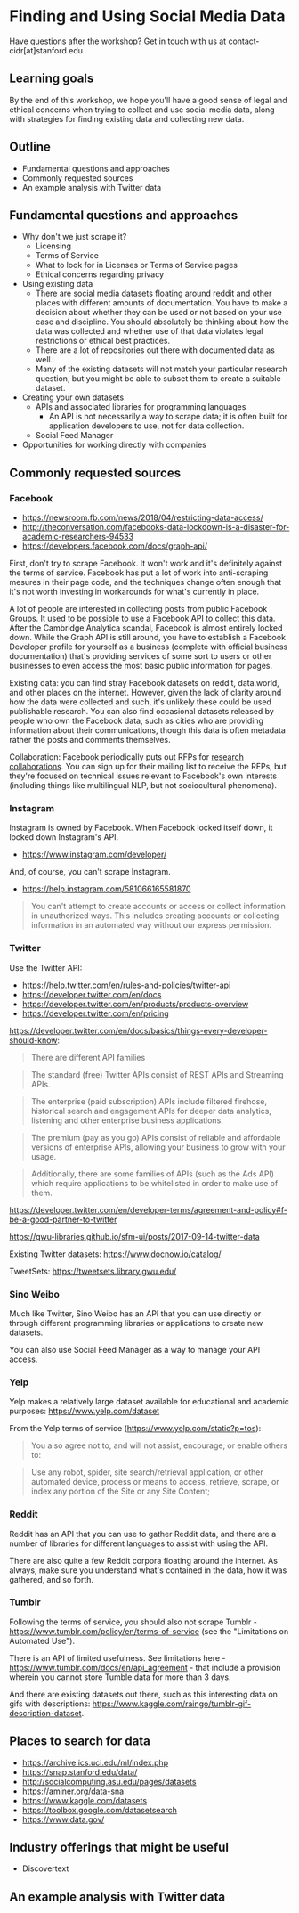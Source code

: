 # Finding and Using Social Media Data

Have questions after the workshop? Get in touch with us at contact-cidr[at]stanford.edu

## Learning goals

By the end of this workshop, we hope you'll have a good sense of legal and ethical concerns when trying to collect and use social media data, along with strategies for finding existing data and collecting new data.

## Outline

- Fundamental questions and approaches
- Commonly requested sources
- An example analysis with Twitter data

## Fundamental questions and approaches

- Why don't we just scrape it?
  - Licensing
  - Terms of Service
  - What to look for in Licenses or Terms of Service pages
  - Ethical concerns regarding privacy
- Using existing data
  - There are social media datasets floating around reddit and other places with different amounts of documentation. You have to make a decision about whether they can be used or not based on your use case and discipline. You should absolutely be thinking about how the data was collected and whether use of that data violates legal restrictions or ethical best practices.
  - There are a lot of repositories out there with documented data as well.
  - Many of the existing datasets will not match your particular research question, but you might be able to subset them to create a suitable dataset.
- Creating your own datasets
  - APIs and associated libraries for programming languages
    - An API is not necessarily a way to scrape data; it is often built for application developers to use, not for data collection.
  - Social Feed Manager
- Opportunities for working directly with companies

## Commonly requested sources

### Facebook

- https://newsroom.fb.com/news/2018/04/restricting-data-access/
- http://theconversation.com/facebooks-data-lockdown-is-a-disaster-for-academic-researchers-94533
- https://developers.facebook.com/docs/graph-api/

First, don't try to scrape Facebook. It won't work and it's definitely against the terms of service. Facebook has put a lot of work into anti-scraping mesures in their page code, and the techniques change often enough that it's not worth investing in workarounds for what's currently in place.

A lot of people are interested in collecting posts from public Facebook Groups. It used to be possible to use a Facebook API to collect this data. After the Cambridge Analytica scandal, Facebook is almost entirely locked down. While the Graph API is still around, you have to establish a Facebook Developer profile for yourself as a business (complete with official business documentation) that's providing services of some sort to users or other businesses to even access the most basic public information for pages.

Existing data: you can find stray Facebook datasets on reddit, data.world, and other places on the internet. However, given the lack of clarity around how the data were collected and such, it's unlikely these could be used publishable research. You can also find occasional datasets released by people who own the Facebook data, such as cities who are providing information about their communications, though this data is often metadata rather the posts and comments themselves.

Collaboration: Facebook periodically puts out RFPs for [research collaborations](https://research.fb.com/programs/). You can sign up for their mailing list to receive the RFPs, but they're focused on technical issues relevant to Facebook's own interests (including things like multilingual NLP, but not sociocultural phenomena).

### Instagram

Instagram is owned by Facebook. When Facebook locked itself down, it locked down Instagram's API.

- https://www.instagram.com/developer/

And, of course, you can't scrape Instagram.

- https://help.instagram.com/581066165581870

> You can't attempt to create accounts or access or collect information in unauthorized ways.
> This includes creating accounts or collecting information in an automated way without our express permission.

### Twitter

Use the Twitter API:

- https://help.twitter.com/en/rules-and-policies/twitter-api
- https://developer.twitter.com/en/docs
- https://developer.twitter.com/en/products/products-overview
- https://developer.twitter.com/en/pricing

https://developer.twitter.com/en/docs/basics/things-every-developer-should-know:

> There are different API families

> The standard (free) Twitter APIs consist of REST APIs and Streaming APIs.

> The enterprise (paid subscription) APIs include filtered firehose, historical search and engagement APIs for deeper data analytics, listening and other enterprise business applications.

> The premium (pay as you go) APIs consist of reliable and affordable versions of enterprise APIs, allowing your business to grow with your usage.

> Additionally, there are some families of APIs (such as the Ads API) which require applications to be whitelisted in order to make use of them.

https://developer.twitter.com/en/developer-terms/agreement-and-policy#f-be-a-good-partner-to-twitter

https://gwu-libraries.github.io/sfm-ui/posts/2017-09-14-twitter-data

Existing Twitter datasets: https://www.docnow.io/catalog/

TweetSets: https://tweetsets.library.gwu.edu/

### Sino Weibo

Much like Twitter, Sino Weibo has an API that you can use directly or through different programming libraries or applications to create new datasets.

You can also use Social Feed Manager as a way to manage your API access.

### Yelp

Yelp makes a relatively large dataset available for educational and academic purposes: https://www.yelp.com/dataset

From the Yelp terms of service (https://www.yelp.com/static?p=tos):

> You also agree not to, and will not assist, encourage, or enable others to:

> Use any robot, spider, site search/retrieval application, or other automated device, process or means to access, retrieve, scrape, or index any portion of the Site or any Site Content;

### Reddit

Reddit has an API that you can use to gather Reddit data, and there are a number of libraries for different languages to assist with using the API.

There are also quite a few Reddit corpora floating around the internet. As always, make sure you understand what's contained in the data, how it was gathered, and so forth.

### Tumblr

Following the terms of service, you should also not scrape Tumblr - https://www.tumblr.com/policy/en/terms-of-service (see the "Limitations on Automated Use").

There is an API of limited usefulness. See limitations here - https://www.tumblr.com/docs/en/api_agreement - that include a provision wherein you cannot store Tumble data for more than 3 days.

And there are existing datasets out there, such as this interesting data on gifs with descriptions: https://www.kaggle.com/raingo/tumblr-gif-description-dataset.

## Places to search for data

- https://archive.ics.uci.edu/ml/index.php
- https://snap.stanford.edu/data/
- http://socialcomputing.asu.edu/pages/datasets
- https://aminer.org/data-sna
- https://www.kaggle.com/datasets
- https://toolbox.google.com/datasetsearch
- https://www.data.gov/

## Industry offerings that might be useful

- Discovertext

## An example analysis with Twitter data
